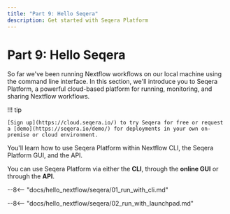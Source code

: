 ```yaml
---
title: "Part 9: Hello Seqera"
description: Get started with Seqera Platform
---
```


# Part 9: Hello Seqera

So far we've been running Nextflow workflows on our local machine using the command line interface.
In this section, we'll introduce you to Seqera Platform, a powerful cloud-based platform for running, monitoring, and sharing Nextflow workflows.

!!! tip

    [Sign up](https://cloud.seqera.io/) to try Seqera for free or request a [demo](https://seqera.io/demo/) for deployments in your own on-premise or cloud environment.

You'll learn how to use Seqera Platform within Nextflow CLI, the Seqera Platform GUI, and the API.

You can use Seqera Platform via either the **CLI**, through the **online GUI** or through the **API**.

--8<-- "docs/hello_nextflow/seqera/01_run_with_cli.md"

--8<-- "docs/hello_nextflow/seqera/02_run_with_launchpad.md"

